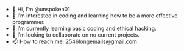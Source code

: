 - 👋 Hi, I’m @unspoken01
- 👀 I’m interested in coding and learning how to be a more effective programmer. 
- 🌱 I’m currently learning basic coding and ethical hacking. 
- 💞️ I’m looking to collaborate on no current projects.
- 📫 How to reach me: 2546longemails@gmail.com

<!---
unspoken01/unspoken01 is a ✨ special ✨ repository because its `README.md` (this file) appears on your GitHub profile.
You can click the Preview link to take a look at your changes.
--->
